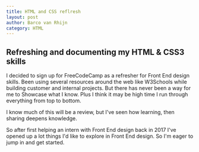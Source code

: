 ```yaml
---
title: HTML and CSS reflresh
layout: post
author: Barco van Rhijn
category: HTML
---
```


## Refreshing and documenting my HTML & CSS3 skills
I decided to sign up for FreeCodeCamp as a refresher for Front End design skills. Been using several resources around the web like W3Schools while building customer and internal projects. 
But there has never been a way for me to Showcase what I know. Plus I think it may be high time I run through everything from top to bottom. 

I know much of this will be a review, but I've seen how learning, then sharing deepens knowledge. 

So after first helping an intern with Front End design back in 2017 I've opened up a lot things I'd like to explore in Front End design. So I'm eager to jump in and get started. 

